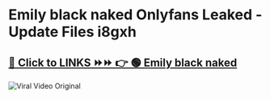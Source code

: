 
 # Emily black naked Onlyfans Leaked - Update Files i8gxh

## <h2><a href="https://clipsfans.com/Emily_black_naked&ref=git">🔗 Click to LINKS ⏩⏩ 👉 🟢 Emily black naked </a></h2>

<a href="https://clipsfans.com/Emily_black_naked&ref=git" rel="nofollow" data-target="animated-image.originalLink"><img src="https://i.ibb.co.com/xMMVF88/686577567.gif" alt="Viral Video Original" style="max-width: 100%; display: inline-block;" data-target="animated-image.originalImage"></a>

